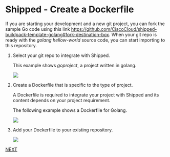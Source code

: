 # Shipped - Create a Dockerfile

If you are starting your development and a new git project, you can fork the sample Go code using this link <a href="https://github.com/CiscoCloud/shipped-buildpack-template-golang#fork-destination-box">https://github.com/CiscoCloud/shipped-buildpack-template-golang#fork-destination-box</a>. When your git repo is ready with the *golang hellow-world* source code, you can start importing to this repository. 

1. Select your git repo to integrate with Shipped. 

    This example shows *goproject*, a project written in golang. 

    ![](posts/files/shipped-import-projects/assets/1.png)

  

1. Create a Dockerfile that is specific to the type of project.

    A Dockerfile is required to integrate your project with Shipped and its content depends on your project requirement.

    The following example shows a Dockerfile for Golang.

    ![](posts/files/shipped-import-projects/assets/Dockerfile_example.png)


1. Add your Dockerfile to your existing repository.

    ![](posts/files/shipped-import-projects/assets/3.png)

<a href="2.md">NEXT</a>
